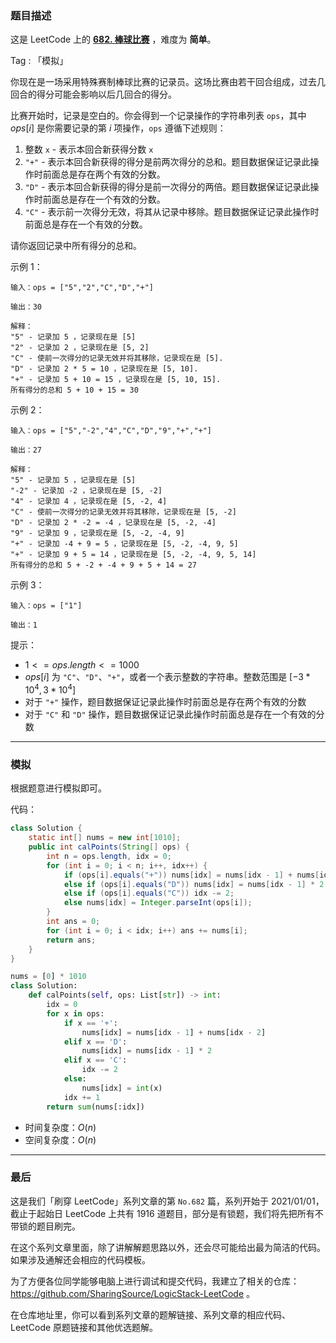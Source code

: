 ### 题目描述

这是 LeetCode 上的 **[682. 棒球比赛](https://leetcode-cn.com/problems/baseball-game/solution/by-ac_oier-4mhz/)** ，难度为 **简单**。

Tag : 「模拟」



你现在是一场采用特殊赛制棒球比赛的记录员。这场比赛由若干回合组成，过去几回合的得分可能会影响以后几回合的得分。

比赛开始时，记录是空白的。你会得到一个记录操作的字符串列表 `ops`，其中 $ops[i]$ 是你需要记录的第 $i$ 项操作，`ops` 遵循下述规则：

1. 整数 `x` - 表示本回合新获得分数 `x`
2. `"+"` - 表示本回合新获得的得分是前两次得分的总和。题目数据保证记录此操作时前面总是存在两个有效的分数。
3. `"D"` - 表示本回合新获得的得分是前一次得分的两倍。题目数据保证记录此操作时前面总是存在一个有效的分数。
4. `"C"` - 表示前一次得分无效，将其从记录中移除。题目数据保证记录此操作时前面总是存在一个有效的分数。

请你返回记录中所有得分的总和。

示例 1：
```
输入：ops = ["5","2","C","D","+"]

输出：30

解释：
"5" - 记录加 5 ，记录现在是 [5]
"2" - 记录加 2 ，记录现在是 [5, 2]
"C" - 使前一次得分的记录无效并将其移除，记录现在是 [5].
"D" - 记录加 2 * 5 = 10 ，记录现在是 [5, 10].
"+" - 记录加 5 + 10 = 15 ，记录现在是 [5, 10, 15].
所有得分的总和 5 + 10 + 15 = 30
```
示例 2：
```
输入：ops = ["5","-2","4","C","D","9","+","+"]

输出：27

解释：
"5" - 记录加 5 ，记录现在是 [5]
"-2" - 记录加 -2 ，记录现在是 [5, -2]
"4" - 记录加 4 ，记录现在是 [5, -2, 4]
"C" - 使前一次得分的记录无效并将其移除，记录现在是 [5, -2]
"D" - 记录加 2 * -2 = -4 ，记录现在是 [5, -2, -4]
"9" - 记录加 9 ，记录现在是 [5, -2, -4, 9]
"+" - 记录加 -4 + 9 = 5 ，记录现在是 [5, -2, -4, 9, 5]
"+" - 记录加 9 + 5 = 14 ，记录现在是 [5, -2, -4, 9, 5, 14]
所有得分的总和 5 + -2 + -4 + 9 + 5 + 14 = 27
```
示例 3：
```
输入：ops = ["1"]

输出：1
```

提示：
* $1 <= ops.length <= 1000$
* $ops[i]$ 为 `"C"`、`"D"`、`"+"`，或者一个表示整数的字符串。整数范围是 $[-3 * 10^4, 3 * 10^4]$
* 对于 `"+"` 操作，题目数据保证记录此操作时前面总是存在两个有效的分数
* 对于 `"C"` 和 `"D"` 操作，题目数据保证记录此操作时前面总是存在一个有效的分数

---

### 模拟

根据题意进行模拟即可。

代码：
```java
class Solution {
    static int[] nums = new int[1010];
    public int calPoints(String[] ops) {
        int n = ops.length, idx = 0;
        for (int i = 0; i < n; i++, idx++) {
            if (ops[i].equals("+")) nums[idx] = nums[idx - 1] + nums[idx - 2];    
            else if (ops[i].equals("D")) nums[idx] = nums[idx - 1] * 2;
            else if (ops[i].equals("C")) idx -= 2;
            else nums[idx] = Integer.parseInt(ops[i]);
        }
        int ans = 0;
        for (int i = 0; i < idx; i++) ans += nums[i];
        return ans;
    }
}
```


```python
nums = [0] * 1010
class Solution:
    def calPoints(self, ops: List[str]) -> int:
        idx = 0
        for x in ops:
            if x == '+':
                nums[idx] = nums[idx - 1] + nums[idx - 2]
            elif x == 'D':
                nums[idx] = nums[idx - 1] * 2
            elif x == 'C':
                idx -= 2
            else:
                nums[idx] = int(x)
            idx += 1
        return sum(nums[:idx])
```
* 时间复杂度：$O(n)$
* 空间复杂度：$O(n)$

---

### 最后

这是我们「刷穿 LeetCode」系列文章的第 `No.682` 篇，系列开始于 2021/01/01，截止于起始日 LeetCode 上共有 1916 道题目，部分是有锁题，我们将先把所有不带锁的题目刷完。

在这个系列文章里面，除了讲解解题思路以外，还会尽可能给出最为简洁的代码。如果涉及通解还会相应的代码模板。

为了方便各位同学能够电脑上进行调试和提交代码，我建立了相关的仓库：https://github.com/SharingSource/LogicStack-LeetCode 。

在仓库地址里，你可以看到系列文章的题解链接、系列文章的相应代码、LeetCode 原题链接和其他优选题解。


